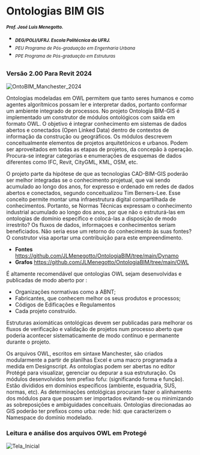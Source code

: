 # Ontologias BIM GIS
<sub> **_Prof. José Luis Menegotto._**</sub> 
+ <sub> **_DEG/POLI/UFRJ. Escola Politécnica da UFRJ._**</sub>
+ <sub> _PEU Programa de Pós-graduação em Engenharia Urbana_</sub>
+ <sub> _PPE Programa de Pós-graduação em Estruturas_</sub>
## 

### **Versão 2.00 Para Revit 2024**
![OntoBIM_Manchester_2024](https://github.com/JLMenegotto/OntologiaBIM/assets/9437020/945e437f-32db-44be-b04e-ec7d19a2a3c3)

Ontologias modeladas em OWL permitem que tanto seres humanos e como agentes algorítmicos possam ler e interpretar dados, portanto conformar um ambiente integrado de processos. No projeto Ontologia BIM-GIS é implementado um construtor de módulos ontológicos com saida em formato OWL. O objetivo é integrar conhecimento em sistemas de dados abertos e conectados (Open Linked Data) dentro de contextos de informação da construção ou geográficos. Os módulos descrevem conceitualmente elementos de projetos arquitetônicos e urbanos. Podem ser aproveitados em todas as etapas de projetos, da concepão à operação. Procura-se integrar categorias e enumerações de esquemas de dados diferentes como IFC, Revit, CityGML, KML, OSM, etc. 

O projeto parte da hipótese de que as tecnologias CAD-BIM-GIS poderão ser melhor integradas se o conhecimento projetual, que vai sendo acumulado ao longo dos anos, for expresso e ordenado em redes de dados abertos e conectados, segundo conceitualizou Tim Berners-Lee. Esse conceito permite montar uma infraestrutura digital compartilhada de conhecimentos. Portanto, se Normas Técnicas expressam o conhecimento industrial acumulado ao longo dos anos, por que não o estruturá-las em ontologias de domínio específico e colocá-las a disposição de modo irrestrito? Os fluxos de dados, informaçoes e conhecimentos seriam beneficiados. Não seria esse um retorno do conhecimento às suas fontes? O construtor visa aportar uma contribuição para este empreendimento.

+ **Fontes**     https://github.com/JLMenegotto/OntologiaBIM/tree/main/Dynamo
+ **Grafos**     https://github.com/JLMenegotto/OntologiaBIM/tree/main/OWL 

É altamente recomendável que ontologias OWL sejam desenvolvidas e publicadas de modo aberto por :

* Organizações normativas como a ABNT; 
* Fabricantes, que conhecem melhor os seus produtos e processos;
* Códigos de Edificações e Regulamentos
* Cada projeto construído.

Estruturas axiomáticas ontológicas devem ser publicadas para melhorar os fluxos de verificação e validação de projetos num processo aberto que poderia acontecer sistematicamente de modo contínuo e permanente durante o projeto.

Os arquivos OWL, escritos em sintaxe Manchester, são criados modularmente a partir de planilhas Excel e uma macro programada a medida em Designscript. As ontologias podem ser abertas no editor Protégé para visualizar, gerenciar ou depurar a sua estruturação. Os módulos desenvolvidos tem prefixo fofu: (significando forma e função). Estão divididos em domínios específicos (ambiente, esquadria, SUS, normas, etc). As determinações ontológicas procuram fazer o alinhamento dos módulos para que possam ser importados evitando-se ou minimizando as sobreposições e ambiguidades conceituais. Ontologias direcionadas ao GIS poderão ter prefixos como urba: rede: hid: que caracterizem o Namespace do domínio modelado.

### **Leitura e análise dos arquivos OWL em Protegé**

![Tela_Inicial](https://user-images.githubusercontent.com/9437020/226172682-0c1a09aa-7069-428d-a8b8-fe8abb9ea39c.PNG)
